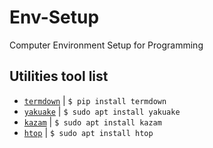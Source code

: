 # Env-Setup
Computer Environment Setup for Programming

## Utilities tool list
* [`termdown`](https://github.com/trehn/termdown) | `$ pip install termdown`
* [`yakuake`](https://apps.kde.org/en/yakuake) | `$ sudo apt install yakuake`
* [`kazam`](https://launchpad.net/kazam) | `$ sudo apt install kazam`
* [`htop`](https://htop.dev) | `$ sudo apt install htop`

<!--
# Linux Computer Setup

## One click [Vim setup](https://github.com/shihab4t/setup/tree/main/vim_setup)

```zsh
curl -fLo ~/.vim/autoload/plug.vim --create-dirs https://raw.githubusercontent.com/junegunn/vim-plug/master/plug.vim \
&& curl -fLo ~/.vimrc https://raw.githubusercontent.com/shihabmahamud/setup/main/vim_setup/.vimrc \
&& vim -c PlugInstall -c q -c q \
&& mv ~/.vim/plugged/vim-colorschemes/colors/ ~/.vim/ \
&& echo "colorscheme Monokai" >> ~/.vimrc
```

---

## 3 click [Zsh setup](https://github.com/shihab4t/setup/tree/main/zsh_shell_setup)

```zsh
chsh -s $(which zsh)
```

Install [Fira Mono Font](https://github.com/shihab4t/setup/raw/main/zsh_shell_setup/fira-mono-regular-nerd-font.otf)

### After relogin in computer

```zsh
sh -c "$(curl -fsSL https://raw.githubusercontent.com/robbyrussell/oh-my-zsh/master/tools/install.sh)" \
&& git clone https://github.com/romkatv/powerlevel10k.git $ZSH_CUSTOM/themes/powerlevel10k \
&& git clone https://github.com/zsh-users/zsh-autosuggestions.git $ZSH_CUSTOM/plugins/zsh-autosuggestions \
&& git clone https://github.com/zsh-users/zsh-syntax-highlighting.git $ZSH_CUSTOM/plugins/zsh-syntax-highlighting \
&& curl -fLo ~/.zshrc https://raw.githubusercontent.com/shihabmahamud/setup/main/zsh_shell_setup/.zshrc \
&& curl -fLo ~/.p10k.zsh https://raw.githubusercontent.com/shihabmahamud/setup/main/zsh_shell_setup/.p10k.zsh
```

## Vim setup

---

## 1. Install vim-plug
```zsh
curl -fLo ~/.vim/autoload/plug.vim --create-dirs https://raw.githubusercontent.com/junegunn/vim-plug/master/plug.vim
```

## 2. Download my coustom .vimrc file into ~/ directory
```zsh
curl -fLo ~/.vimrc https://raw.githubusercontent.com/shihabmahamud/setup/main/vim_setup/.vimrc
```

## 3. Install all required plugin
```zsh
vim -c PlugInstall -c q -c q
```

## 4. Move colorschemes ~/.vim directory
```zsh
mv ~/.vim/plugged/vim-colorschemes/colors/ ~/.vim/
```

## 5. Add colorscheme
```zsh
echo "colorscheme Monokai" >> ~/.vimrc
```

---

## One click Vim setup
```zsh
curl -fLo ~/.vim/autoload/plug.vim --create-dirs https://raw.githubusercontent.com/junegunn/vim-plug/master/plug.vim \
&& curl -fLo ~/.vimrc https://raw.githubusercontent.com/shihabmahamud/setup/main/vim_setup/.vimrc \
&& vim -c PlugInstall -c q -c q \
&& mv ~/.vim/plugged/vim-colorschemes/colors/ ~/.vim/ \
&& echo "colorscheme Monokai" >> ~/.vimrc
```

---


## Zsh Shell Setup

[All detials](https://medium.com/@shivam1/make-your-terminal-beautiful-and-fast-with-zsh-shell-and-powerlevel10k-6484461c6efb)

## 1. Set zsh as default shell
```zsh
chsh -s $(which zsh)
```
After relogin in computer

### 2. Install oh my zsh
```zsh
sh -c "$(curl -fsSL https://raw.githubusercontent.com/robbyrussell/oh-my-zsh/master/tools/install.sh)"
git clone https://github.com/romkatv/powerlevel10k.git $ZSH_CUSTOM/themes/powerlevel10k
```

### 3. Install [Fira Mono Font](https://github.com/shihab4t/setup/raw/main/zsh_shell_setup/fira-mono-regular-nerd-font.otf)
<!-- (https://github.com/ryanoasis/nerd-fonts/blob/master/patched-fonts/FiraMono/Regular/complete/Fira%20Mono%20Regular%20Nerd%20Font%20Complete.otf?raw=true)

### 4. Install Syntax Highlighting and Autosuggestions plugins
```zsh
git clone https://github.com/zsh-users/zsh-autosuggestions.git $ZSH_CUSTOM/plugins/zsh-autosuggestions
git clone https://github.com/zsh-users/zsh-syntax-highlighting.git $ZSH_CUSTOM/plugins/zsh-syntax-highlighting
```

### 5. Download .zshrc file into ~/ directory
```zsh
curl -fLo ~/.zshrc https://raw.githubusercontent.com/shihabmahamud/setup/main/zsh_shell_setup/.zshrc
```

### 6. Download .p10k.zsh into ~/ directory
```zsh
curl -fLo ~/.p10k.zsh https://raw.githubusercontent.com/shihabmahamud/setup/main/zsh_shell_setup/.p10k.zsh
```

---

### In 3 Click Zsh setup
```zsh
chsh -s $(which zsh)
```
Install [Fira Mono Font](https://github.com/shihab4t/setup/raw/main/zsh_shell_setup/fira-mono-regular-nerd-font.otf)

After relogin in computer**

```zsh
sh -c "$(curl -fsSL https://raw.githubusercontent.com/robbyrussell/oh-my-zsh/master/tools/install.sh)" \
&& git clone https://github.com/romkatv/powerlevel10k.git $ZSH_CUSTOM/themes/powerlevel10k \
&& git clone https://github.com/zsh-users/zsh-autosuggestions.git $ZSH_CUSTOM/plugins/zsh-autosuggestions \
&& git clone https://github.com/zsh-users/zsh-syntax-highlighting.git $ZSH_CUSTOM/plugins/zsh-syntax-highlighting \
&& curl -fLo ~/.zshrc https://raw.githubusercontent.com/shihabmahamud/setup/main/zsh_shell_setup/.zshrc \
&& curl -fLo ~/.p10k.zsh https://raw.githubusercontent.com/shihabmahamud/setup/main/zsh_shell_setup/.p10k.zsh
```

### For configeration
```zsh
    p10k configure
```

---
 -->

